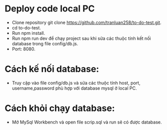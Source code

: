 # Deploy code local PC
- Clone repository git clone https://github.com/tranluan258/to-do-test.git.
- cd to-do-test.
- Run npm install.
- Run npm run dev để chạy project sau khi sửa các thuộc tính kết nối database trong file config/db.js.
- Port: 8080.
# Cách kế nối database:
- Truy cập vào file config/db.js và sửa các thuộc tính host, port, username,password phù hợp với database mysql ở local PC.
# Cách khỏi chạy database:
- Mở MySql Workbench và open file scrip.sql và run sẽ có được database.